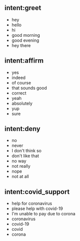 ## intent:greet
- hey
- hello
- hi
- good morning
- good evening
- hey there


## intent:affirm
- yes
- indeed
- of course
- that sounds good
- correct
- yeah
- absolutely
- yup
- sure


## intent:deny
- no
- never
- I don't think so
- don't like that
- no way
- not really
- nope
- not at all


## intent:covid_support
- help for coronavirus
- please help with covid-19
- I'm unable to pay due to corona
- coronavirus
- covid-19
- covid
- corona

